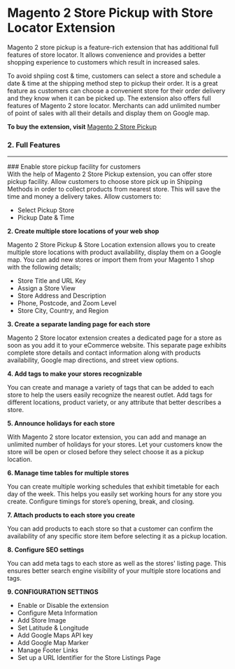 # Magento 2 Store Pickup with Store Locator Extension
Magento 2 store pickup is a feature-rich extension that has additional full features of store locator. It allows convenience and provides a better shopping experience to customers which result in increased sales. 

To avoid shpiing cost & time, customers can select a store and schedule a date & time at the shipping method step to pickup their order. It is a great feature as customers can choose a convenient store for their order delivery and they know when it can be picked up.  The extension also offers full features of Magento 2 store locator. Merchants can add unlimited number of point of sales with all their details and display them on Google map. 


<b>To buy the extension, visit</b> <a href="https://www.fmeextensions.com/store-pickup-google-maps-extension-magento-2.html"> Magento 2 Store Pickup</a>

### 2. Full Features
<hr>
 ### Enable store pickup facility for customers
<br>
With the help of Magento 2 Store Pickup extension, you can offer store pickup facility. Allow customers to choose store pick up in Shipping Methods in order to collect products from nearest store. This will save the time and money a delivery takes. Allow customers to:

<ul>
  <li>Select Pickup Store</li>
  <li>Pickup Date & Time</li>
  </ul>
  
  <b>2. Create multiple store locations of your web shop</b>
  
  Magento 2 Store Pickup & Store Location extension allows you to create multiple store locations with product availability, display them on a Google map. You can add new stores or import them from your Magento 1 shop with the following details;

<ul>
<li>Store Title and URL Key</li>
<li>Assign a Store View</li>
<li>Store Address and Description</li>
<li>Phone, Postcode, and Zoom Level</li>
<li>Store City, Country, and Region</li>
 </ul>
 
 <b>3. Create a separate landing page for each store</b>
 
 Magento 2 Store locator extension creates a dedicated page for a store as soon as you add it to your eCommerce website. This separate page exhibits complete store details and contact information along with products availability, Google map directions, and street view options.
 
 <b>4. Add tags to make your stores recognizable</b>
 
 You can create and manage a variety of tags that can be added to each store to help the users easily recognize the nearest outlet. Add tags for different locations, product variety, or any attribute that better describes a store.
 
 <b>5. Announce holidays for each store</b>
 
 With Magento 2 store locator extension, you can add and manage an unlimited number of holidays for your stores. Let your customers know the store will be open or closed before they select choose it as a pickup location.
 
 <b>6. Manage time tables for multiple stores</b>
 
 You can create multiple working schedules that exhibit timetable for each day of the week. This helps you easily set working hours for any store you create. Configure timings for store’s opening, break, and closing.
 
 <b>7. Attach products to each store you create</b>
 
 You can add products to each store so that a customer can confirm the availability of any specific store item before selecting it as a pickup location.
 
 <b>8. Configure SEO settings</b>
 
 You can add meta tags to each store as well as the stores' listing page. This ensures better search engine visibility of your multiple store locations and tags.
 
 <b>9. CONFIGURATION SETTINGS</b>
 
<ul>
  <li>Enable or Disable the extension</li>
<li>Configure Meta Information</li>
<li>Add Store Image</li>
<li>Set Latitude & Longitude</li>
<li>Add Google Maps API key</li>
<li>Add Google Map Marker</li>
<li>Manage Footer Links</li>
<li>Set up a URL Identifier for the Store Listings Page</li>
</ul>
